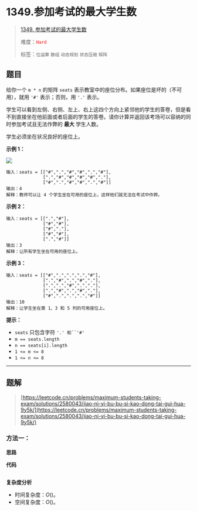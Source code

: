# 1349.参加考试的最大学生数

> [1349. 参加考试的最大学生数](https://leetcode.cn/problems/maximum-students-taking-exam/)
>
> 难度：<font color=red>`Hard`</font>
>
> 标签：`位运算` `数组` `动态规划` `状态压缩` `矩阵`

## 题目

给你一个 `m * n` 的矩阵 `seats` 表示教室中的座位分布。如果座位是坏的（不可用），就用 `'#'` 表示；否则，用 `'.'` 表示。

学生可以看到左侧、右侧、左上、右上这四个方向上紧邻他的学生的答卷，但是看不到直接坐在他前面或者后面的学生的答卷。请你计算并返回该考场可以容纳的同时参加考试且无法作弊的 **最大** 学生人数。

学生必须坐在状况良好的座位上。

**示例 1：**

![](https://assets.leetcode-cn.com/aliyun-lc-upload/uploads/2020/02/09/image.png)

```
输入：seats = [["#",".","#","#",".","#"],
              [".","#","#","#","#","."],
              ["#",".","#","#",".","#"]]
输出：4
解释：教师可以让 4 个学生坐在可用的座位上，这样他们就无法在考试中作弊。 
```

**示例 2：**

```
输入：seats = [[".","#"],
              ["#","#"],
              ["#","."],
              ["#","#"],
              [".","#"]]
输出：3
解释：让所有学生坐在可用的座位上。
```

**示例 3：**

```
输入：seats = [["#",".",".",".","#"],
              [".","#",".","#","."],
              [".",".","#",".","."],
              [".","#",".","#","."],
              ["#",".",".",".","#"]]
输出：10
解释：让学生坐在第 1、3 和 5 列的可用座位上。
```

**提示：**

* `seats` 只包含字符 `'.' 和``'#'`
* `m == seats.length`
* `n == seats[i].length`
* `1 <= m <= 8`
* `1 <= n <= 8`

--------------------

## 题解

> [https://leetcode.cn/problems/maximum-students-taking-exam/solutions/2580043/jiao-ni-yi-bu-bu-si-kao-dong-tai-gui-hua-9y5k/](https://leetcode.cn/problems/maximum-students-taking-exam/solutions/2580043/jiao-ni-yi-bu-bu-si-kao-dong-tai-gui-hua-9y5k/)

### 方法一：

**思路**



**代码**

```java

```

**复杂度分析**

- 时间复杂度：$O()$。
- 空间复杂度：$O()$。
